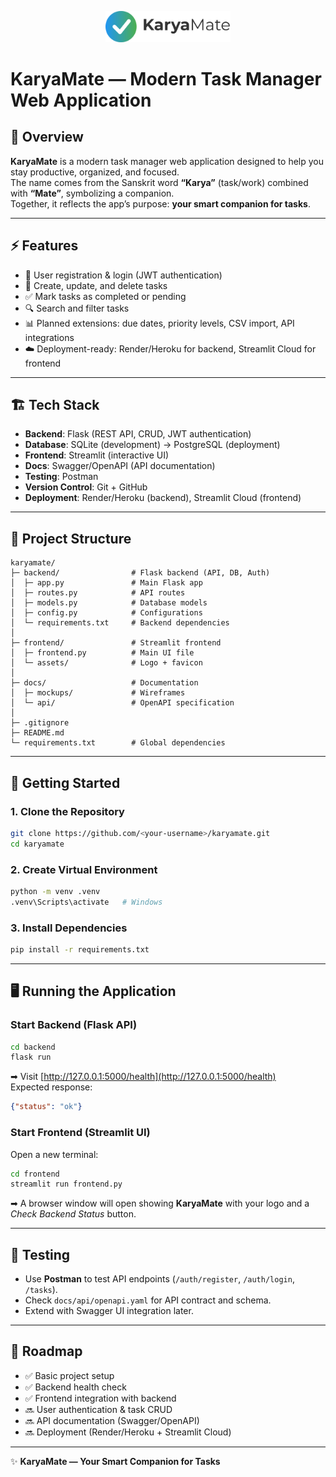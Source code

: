 <p align="center">
  <img src="frontend/assets/logo.png" alt="KaryaMate Logo" width="200"/>
</p>

# KaryaMate — Modern Task Manager Web Application

## 📌 Overview
**KaryaMate** is a modern task manager web application designed to help you stay productive, organized, and focused.  
The name comes from the Sanskrit word **“Karya”** (task/work) combined with **“Mate”**, symbolizing a companion.  
Together, it reflects the app’s purpose: **your smart companion for tasks**.

---

## ⚡ Features
- 🔑 User registration & login (JWT authentication)  
- 📝 Create, update, and delete tasks  
- ✅ Mark tasks as completed or pending  
- 🔍 Search and filter tasks  
- 📊 Planned extensions: due dates, priority levels, CSV import, API integrations  
- ☁️ Deployment-ready: Render/Heroku for backend, Streamlit Cloud for frontend  

---

## 🏗️ Tech Stack
- **Backend**: Flask (REST API, CRUD, JWT authentication)  
- **Database**: SQLite (development) → PostgreSQL (deployment)  
- **Frontend**: Streamlit (interactive UI)  
- **Docs**: Swagger/OpenAPI (API documentation)  
- **Testing**: Postman  
- **Version Control**: Git + GitHub  
- **Deployment**: Render/Heroku (backend), Streamlit Cloud (frontend)  

---

## 📂 Project Structure
```text
karyamate/
├─ backend/                # Flask backend (API, DB, Auth)
│  ├─ app.py               # Main Flask app
│  ├─ routes.py            # API routes
│  ├─ models.py            # Database models
│  ├─ config.py            # Configurations
│  └─ requirements.txt     # Backend dependencies
│
├─ frontend/               # Streamlit frontend
│  ├─ frontend.py          # Main UI file
│  └─ assets/              # Logo + favicon
│
├─ docs/                   # Documentation
│  ├─ mockups/             # Wireframes
│  └─ api/                 # OpenAPI specification
│
├─ .gitignore
├─ README.md
└─ requirements.txt        # Global dependencies
```

---

## 🚀 Getting Started

### 1. Clone the Repository
```bash
git clone https://github.com/<your-username>/karyamate.git
cd karyamate
```

### 2. Create Virtual Environment
```bash
python -m venv .venv
.venv\Scripts\activate   # Windows
```

### 3. Install Dependencies
```bash
pip install -r requirements.txt
```

---

## 🖥️ Running the Application

### Start Backend (Flask API)
```bash
cd backend
flask run
```
➡ Visit [http://127.0.0.1:5000/health](http://127.0.0.1:5000/health)  
Expected response:
```json
{"status": "ok"}
```

### Start Frontend (Streamlit UI)
Open a new terminal:
```bash
cd frontend
streamlit run frontend.py
```
➡ A browser window will open showing **KaryaMate** with your logo and a *Check Backend Status* button.

---

## 🧪 Testing
- Use **Postman** to test API endpoints (`/auth/register`, `/auth/login`, `/tasks`).  
- Check `docs/api/openapi.yaml` for API contract and schema.  
- Extend with Swagger UI integration later.  

---

## 📜 Roadmap
- ✅ Basic project setup  
- ✅ Backend health check  
- ✅ Frontend integration with backend  
- 🔜 User authentication & task CRUD  
- 🔜 API documentation (Swagger/OpenAPI)  
- 🔜 Deployment (Render/Heroku + Streamlit Cloud)  

---

✨ **KaryaMate — Your Smart Companion for Tasks**
